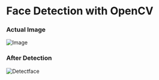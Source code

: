 # Face Detection with OpenCV

### Actual Image

![Image](https://github.com/swarnajyoti/several_Python_projects/blob/master/Face%20Detection/face_from_image/astronaut.jpg)

### After Detection

![Detectface](https://github.com/swarnajyoti/several_Python_projects/blob/master/Face%20Detection/face_from_image/screenshot.PNG)
